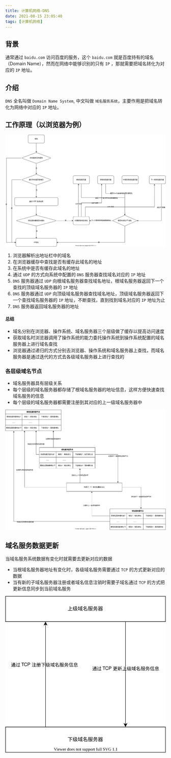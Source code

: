 ```yaml
---
title: 计算机网络-DNS
date: 2021-08-15 23:05:40
tags: [计算机网络]
---
```


## 背景

通常通过 `baidu.com` 访问百度的服务，这个 `baidu.com` 就是百度持有的域名（Domain Name），然而在网络中能够识别的只有 `IP` ，那就需要把域名转化为对应的 `IP` 地址。

## 介绍

`DNS` 全名叫做 `Domain Name System`, 中文叫做 `域名服务系统`，主要作用是把域名转化为网络中对应的 `IP` 地址。

## 工作原理（以浏览器为例）

![浏览器解析域名流程](/images/network/dns.svg)

1. 浏览器解析出地址栏中的域名
2. 在浏览器缓存中查找是否有缓存此域名的地址
3. 在系统中是否有缓存此域名的地址
4. 通过 `UDP` 的方式向系统中配置的 `DNS` 服务器查找域名对应的 `IP` 地址
5. `DNS` 服务器通过 `UDP` 向根域名服务器查找域名地址，根域名服务器返回下一个查找的顶级域名服务器的 `IP` 地址
6. `DNS` 服务器通过 `UDP` 向顶级域名服务器查找域名地址，顶级域名服务器返回下一个查找域名服务器的 `IP` 地址，不断查找，直到找到域名对应的 `IP` 地址为止
7. `DNS` 服务器返回域名服务器的地址

#### 总结

- 域名分别在浏览器、操作系统、域名服务器三个层级做了缓存以提高访问速度
- 获取域名时浏览器调用了操作系统的能力委托操作系统到操作系统配置的域名服务器上进行域名查找
- 浏览器通过递归的方式分别去浏览器、操作系统和域名服务器上查找，而域名服务器是通过迭代的方式去各级域名服务器上进行查找的

### 各层级域名节点

- 域名服务器具有层级关系
- 每个层级的域名服务器都存储了根域名服务器的地址信息，这样方便快速查找域名服务的信息
- 每个层级的域名服务器都需要注册到其对应的上一级域名服务器中

![域名服务器节点关系图](/images/network/dns-node.svg)

## 域名服务数据更新

当域名服务系统数据有变化时就需要去更新对应的数据

- 当根域名服务器地址有变化时，各级域名服务需要通过 `TCP` 的方式更新对应的数据
- 当有新的子域名服务器注册或者域名信息注销时需要子域名通过 `TCP` 的方式把更新信息同步到当前域名服务

![域名服务器更新数据图](/images/network/dns-update.svg)
